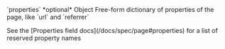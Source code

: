 <tr>
  <td>`properties`</td>
  <td>*optional*</td>
  <td>Object</td>
  <td>Free-form dictionary of properties of the page, like `url` and `referrer`
    <p>See the [Properties field docs](/docs/spec/page#properties) for a list of reserved property names</p></td>
</tr>
